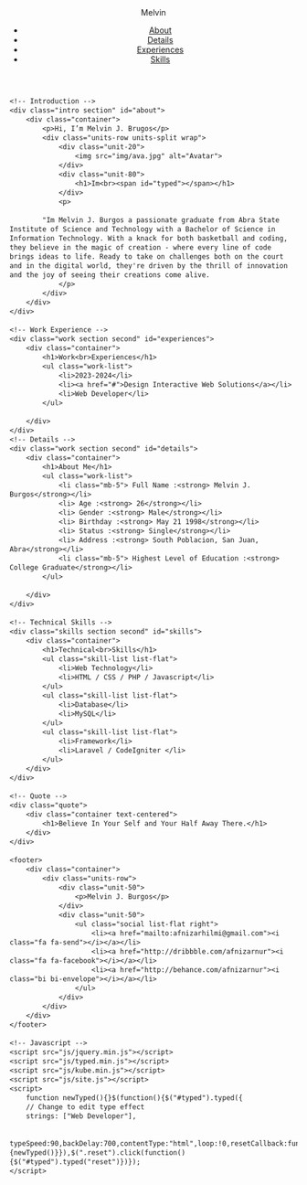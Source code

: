 <!DOCTYPE html>
<html>
<head>
    <title>Melvin Burgos Resume</title>
    <meta charset="utf-8" />
    <meta name="viewport" content="width=device-width, initial-scale=1">
    <meta name="description" content="Melvin Burgos">
    <meta name="author" content="">
    <meta name="viewport" content="width=device-width, initial-scale=1" />
    <link rel="stylesheet" href="css/kube.min.css" />
    <link rel="stylesheet" href="css/font-awesome.min.css" />
    <link rel="stylesheet" href="css/custom.min.css" />
    <link rel="shortcut icon" href="img/favicon.png" />
	<link rel="stylesheet" href="https://cdn.jsdelivr.net/npm/bootstrap-icons@1.11.3/font/bootstrap-icons.min.css">
	<link href='https://fonts.googleapis.com/css?family=Playfair+Display+SC:700' rel='stylesheet' type='text/css'>
	<link href='https://fonts.googleapis.com/css?family=Lato:400,700' rel='stylesheet' type='text/css'>
	<style>
		.intro h1:before {
			/* Edit this with your name or anything else */
			content: 'MELVIN';
		}
	</style>
</head>
<body>
	<!-- Navigation -->
	<div class="main-nav">
		<div class="container">
			<header class="group top-nav">
				<div class="navigation-toggle" data-tools="navigation-toggle" data-target="#navbar-1">
				    <span class="logo">Melvin</span>
				</div>
			    <nav id="navbar-1" class="navbar item-nav">
				    <ul>
				        <li class="active"><a href="#about">About</a></li>
						<li ><a href="#details">Details</a></li>
				        <li><a href="#experiences">Experiences</a></li>
				        <li><a href="#skills">Skills</a></li>
				    </ul>
				</nav>
			</header>
		</div>
	</div>

	<!-- Introduction -->
	<div class="intro section" id="about">
		<div class="container">
			<p>Hi, I’m Melvin J. Brugos</p>
			<div class="units-row units-split wrap">
				<div class="unit-20">
					<img src="img/ava.jpg" alt="Avatar">
				</div>
				<div class="unit-80">
					<h1>Im<br><span id="typed"></span></h1>
				</div>
				<p>

			"Im Melvin J. Burgos a passionate graduate from Abra State Institute of Science and Technology with a Bachelor of Science in Information Technology. With a knack for both basketball and coding, they believe in the magic of creation - where every line of code brings ideas to life. Ready to take on challenges both on the court and in the digital world, they're driven by the thrill of innovation and the joy of seeing their creations come alive.
				</p>
			</div>
		</div>
	</div>

	<!-- Work Experience -->
	<div class="work section second" id="experiences">
		<div class="container">
			<h1>Work<br>Experiences</h1>
			<ul class="work-list">
				<li>2023-2024</li>
				<li><a href="#">Design Interactive Web Solutions</a></li>
				<li>Web Developer</li>
			</ul>
		
		</div>
	</div>
	<!-- Details -->
	<div class="work section second" id="details">
		<div class="container">
			<h1>About Me</h1>
			<ul class="work-list">
				<li class="mb-5"> Full Name :<strong> Melvin J. Burgos</strong></li>
				<li> Age :<strong> 26</strong></li>
				<li> Gender :<strong> Male</strong></li>
				<li> Birthday :<strong> May 21 1998</strong></li>
				<li> Status :<strong> Single</strong></li>
				<li> Address :<strong> South Poblacion, San Juan, Abra</strong></li>
				<li class="mb-5"> Highest Level of Education :<strong> College Graduate</strong></li>
			</ul>
		
		</div>
	</div>

	<!-- Technical Skills -->
	<div class="skills section second" id="skills">
		<div class="container">
			<h1>Technical<br>Skills</h1>
			<ul class="skill-list list-flat">
				<li>Web Technology</li>
				<li>HTML / CSS / PHP / Javascript</li>
			</ul>
			<ul class="skill-list list-flat">
				<li>Database</li>
				<li>MySQL</li>
			</ul>
			<ul class="skill-list list-flat">
				<li>Framework</li>
				<li>Laravel / CodeIgniter </li>
			</ul>
		</div>
	</div>

	<!-- Quote -->
	<div class="quote">
		<div class="container text-centered">
			<h1>Believe In Your Self and Your Half Away There.</h1>
		</div>
	</div>

	<footer>
		<div class="container">
			<div class="units-row">
			    <div class="unit-50">
			    	<p>Melvin J. Burgos</p>
			    </div>
			    <div class="unit-50">
					<ul class="social list-flat right">
						<li><a href="mailto:afnizarhilmi@gmail.com"><i class="fa fa-send"></i></a></li>
						<li><a href="http://dribbble.com/afnizarnur"><i class="fa fa-facebook"></i></a></li>
						<li><a href="http://behance.com/afnizarnur"><i class="bi bi-envelope"></i></a></li>
					</ul>
			    </div>
			</div>
		</div>
	</footer>

	<!-- Javascript -->
	<script src="js/jquery.min.js"></script>
	<script src="js/typed.min.js"></script>
    <script src="js/kube.min.js"></script>
    <script src="js/site.js"></script>
    <script>
		function newTyped(){}$(function(){$("#typed").typed({
		// Change to edit type effect
		strings: ["Web Developer"],

		typeSpeed:90,backDelay:700,contentType:"html",loop:!0,resetCallback:function(){newTyped()}}),$(".reset").click(function(){$("#typed").typed("reset")})});
    </script>
</body>
</html>
